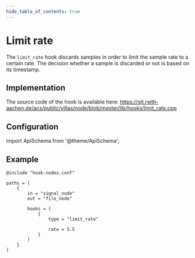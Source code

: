 ```yaml
---
hide_table_of_contents: true
---
```


# Limit rate

The `limit_rate` hook discards samples in order to limit the sample rate to a certain rate.
The decision whether a sample is discarded or not is based on its timestamp.

## Implementation

The source code of the hook is available here:
https://git.rwth-aachen.de/acs/public/villas/node/blob/master/lib/hooks/limit_rate.cpp

## Configuration

import ApiSchema from '@theme/ApiSchema';

<ApiSchema example pointer="#/components/schemas/limit_rate" />

## Example

``` url="external/node/etc/examples/hooks/limit_rate.conf" title="node/etc/examples/hooks/limit_rate.conf"
@include "hook-nodes.conf"

paths = (
	{
		in = "signal_node"
		out = "file_node"

		hooks = (
			{
				type = "limit_rate"

				rate = 5.5
			}
		)
	}
)
```
